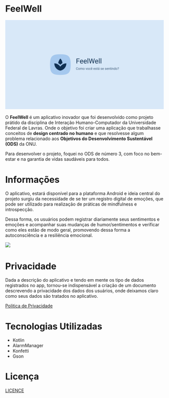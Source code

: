 
# FeelWell

![feelwell-banner](https://raw.githubusercontent.com/deyvidandrades/FeelWell/master/feelWell-banner.png)

O **FeelWell** é um aplicativo inovador que foi desenvolvido como projeto prátido da disciplina de Interação Humano-Computador da Universidade Federal de Lavras. Onde o objetivo foi criar uma aplicação que trabalhasse conceitos de **design centrado no humano** e que resolvesse algum problema relacionado aos **Objetivos do Desenvolvimento Sustentável (ODS)** da ONU. 

Para desenvolver o projeto, foquei no ODS de número 3, com foco no bem-estar e na garantia de vidas saudáveis para todos. 

# Informações

O aplicativo, estará disponível para a plataforma Android e ideia central do projeto surgiu da necessidade de se ter um registro digital de emoções, que pode ser utilizado para realização de práticas de mindfulness e introspecção.

Dessa forma, os usuários podem registrar diariamente seus sentimentos e emoções e acompanhar suas mudanças de humor/sentimentos e verificar como eles estão de modo geral, promovendo dessa forma a autoconsciência e a resiliência emocional.

<a href="https://play.google.com/store/apps/details?id=com.deyvidandrades.feelwell" target="_blank">
  <img src="https://play.google.com/intl/en_us/badges/static/images/badges/en_badge_web_generic.png" width="200">
</a>

# Privacidade
Dada a descrição do aplicativo e tendo em mente os tipo de dados registrados no app, tornou-se indispensável a criação de um documento descrevendo a privacidade dos dados dos usuários, onde deixamos claro como seus dados são tratados no aplicativo.

[Politica de Privacidade](https://deyvidandrades.github.io/FeelWell/politica/)

# Tecnologias Utilizadas
* Kotlin
* AlarmManager
* Konfetti
* Gson

# Licença
[LICENCE](https://github.com/deyvidandrades/FeelWell/blob/master/LICENSE)
